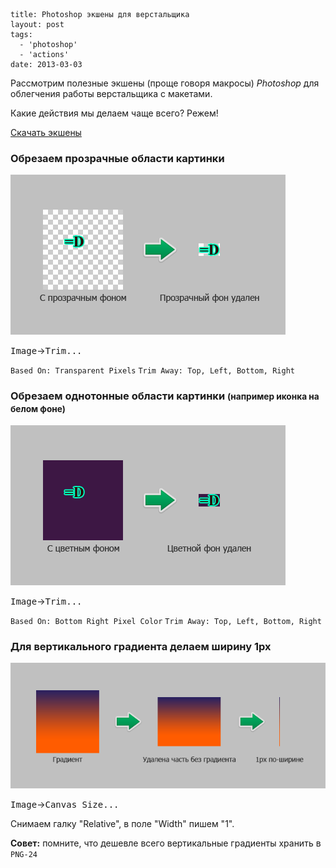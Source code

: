 ```
title: Photoshop экшены для верстальщика
layout: post
tags:
  - 'photoshop'
  - 'actions'
date: 2013-03-03
```

Рассмотрим полезные экшены (проще говоря макросы) *Photoshop* для облегчения работы верстальщика с макетами.

Какие действия мы делаем чаще всего? Режем!

[Скачать экшены](https://yadi.sk/d/Zf1e4V5y30B_x)



### Обрезаем прозрачные области картинки

![Подготовка картинки с прозрачным фоном](/images/photoshop-actions/photoshop-actions__action-1.png)

<kbd>Image</kbd>→<kbd>Trim...</kbd>

`Based On: Transparent Pixels`
`Trim Away: Top, Left, Bottom, Right`



### Обрезаем однотонные области картинки <small>(например иконка на белом фоне)</small>

![Подготовка картинки с цветным фоном](/images/photoshop-actions/photoshop-actions__action-2.png)

<kbd>Image</kbd>→<kbd>Trim...</kbd>

`Based On: Bottom Right Pixel Color`
`Trim Away: Top, Left, Bottom, Right`



### Для вертикального градиента делаем ширину 1px

![Подготовка градиента](/images/photoshop-actions/photoshop-actions__action-3.png)

<kbd>Image</kbd>→<kbd>Canvas Size...</kbd>

Снимаем галку "Relative", в поле "Width" пишем "1".

<p class="special">
<strong>Совет:</strong> помните, что дешевле всего вертикальные градиенты хранить в <code>PNG-24</code>
</p>
